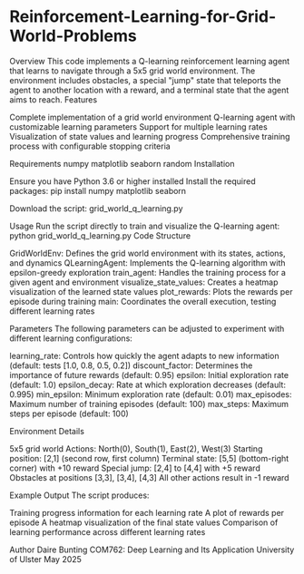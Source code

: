 # Reinforcement-Learning-for-Grid-World-Problems
Overview
This code implements a Q-learning reinforcement learning agent that learns to navigate through a 5x5 grid world environment. The environment includes obstacles, a special "jump" state that teleports the agent to another location with a reward, and a terminal state that the agent aims to reach.
Features

Complete implementation of a grid world environment
Q-learning agent with customizable learning parameters
Support for multiple learning rates
Visualization of state values and learning progress
Comprehensive training process with configurable stopping criteria

Requirements
numpy
matplotlib
seaborn
random
Installation

Ensure you have Python 3.6 or higher installed
Install the required packages:
pip install numpy matplotlib seaborn

Download the script: grid_world_q_learning.py

Usage
Run the script directly to train and visualize the Q-learning agent:
python grid_world_q_learning.py
Code Structure

GridWorldEnv: Defines the grid world environment with its states, actions, and dynamics
QLearningAgent: Implements the Q-learning algorithm with epsilon-greedy exploration
train_agent: Handles the training process for a given agent and environment
visualize_state_values: Creates a heatmap visualization of the learned state values
plot_rewards: Plots the rewards per episode during training
main: Coordinates the overall execution, testing different learning rates

Parameters
The following parameters can be adjusted to experiment with different learning configurations:

learning_rate: Controls how quickly the agent adapts to new information (default: tests [1.0, 0.8, 0.5, 0.2])
discount_factor: Determines the importance of future rewards (default: 0.95)
epsilon: Initial exploration rate (default: 1.0)
epsilon_decay: Rate at which exploration decreases (default: 0.995)
min_epsilon: Minimum exploration rate (default: 0.01)
max_episodes: Maximum number of training episodes (default: 100)
max_steps: Maximum steps per episode (default: 100)

Environment Details

5x5 grid world
Actions: North(0), South(1), East(2), West(3)
Starting position: [2,1] (second row, first column)
Terminal state: [5,5] (bottom-right corner) with +10 reward
Special jump: [2,4] to [4,4] with +5 reward
Obstacles at positions [3,3], [3,4], [4,3]
All other actions result in -1 reward

Example Output
The script produces:

Training progress information for each learning rate
A plot of rewards per episode
A heatmap visualization of the final state values
Comparison of learning performance across different learning rates

Author
Daire Bunting
COM762: Deep Learning and Its Application
University of Ulster
May 2025
